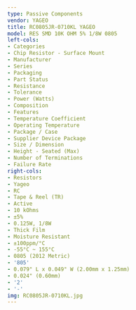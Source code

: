 ```yaml
---
type: Passive Components
vendor: YAGEO
title: RC0805JR-0710KL YAGEO
model: RES SMD 10K OHM 5% 1/8W 0805
left-cols:
- Categories
- Chip Resistor - Surface Mount
- Manufacturer
- Series
- Packaging 
- Part Status
- Resistance
- Tolerance
- Power (Watts)
- Composition
- Features
- Temperature Coefficient
- Operating Temperature
- Package / Case
- Supplier Device Package
- Size / Dimension
- Height - Seated (Max)
- Number of Terminations
- Failure Rate
right-cols:
- Resistors
- Yageo
- RC
- Tape & Reel (TR) 
- Active
- 10 kOhms
- ±5%
- 0.125W, 1/8W
- Thick Film
- Moisture Resistant
- ±100ppm/°C
- -55°C ~ 155°C
- 0805 (2012 Metric)
- '805'
- 0.079" L x 0.049" W (2.00mm x 1.25mm)
- 0.024" (0.60mm)
- '2'
- '-'
img: RC0805JR-0710KL.jpg
---
```

